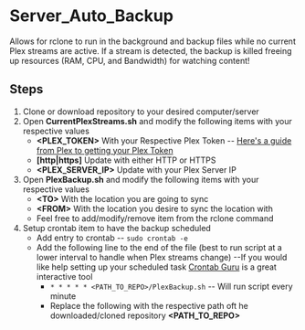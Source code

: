 # Server_Auto_Backup
Allows for rclone to run in the background and backup files while no current Plex streams are active.  If a stream is detected, the backup is killed freeing up resources (RAM, CPU, and Bandwidth) for watching content!

## Steps
1. Clone or download repository to your desired computer/server
2. Open **CurrentPlexStreams.sh** and modify the following items with your respective values
	- **<PLEX_TOKEN>** With your Respective Plex Token -- [Here's a guide from Plex to getting your Plex Token](https://support.plex.tv/articles/204059436-finding-an-authentication-token-x-plex-token/)
  	- **[http|https]** Update with either HTTP or HTTPS
  	- **<PLEX_SERVER_IP>** Update with your Plex Server IP
3. Open **PlexBackup.sh** and modify the following items with your respective values
	- **\<TO>** With the location you are going to sync
	- **\<FROM>** With the location you desire to sync the **<TO>** location with
	- Feel free to add/modify/remove item from the rclone command
4. Setup crontab item to have the backup scheduled
	- Add entry to crontab -- `sudo crontab -e`
	- Add the following line to the end of the file (best to run script at a lower interval to handle when Plex streams change) --If you would like help setting up your scheduled task [Crontab Guru](https://crontab.guru/) is a great interactive tool
		- `* * * * * <PATH_TO_REPO>/PlexBackup.sh` -- Will run script every minute
		- Replace the following with the respective path oft he downloaded/cloned repository **<PATH_TO_REPO>**
